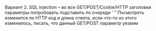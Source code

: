 Вариант 2. SQL injection – во все GET/POST/Сookie/HTTP заголовки параметры попробовать подставить по очереди
'
"
Посмотреть изменится ли HTTP код и длина ответа, если что-то из этого изменилось, писать, что данный GET/POST параметр уязвим
